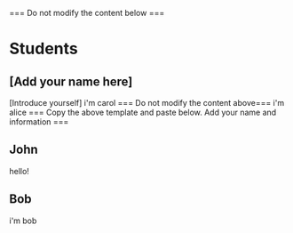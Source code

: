 === Do not modify the content below ===
# Students
## [Add your name here]
[Introduce yourself]
i'm carol
=== Do not modify the content above===
i'm alice
=== Copy the above template and paste below. Add your name and information ===
## John
hello!


## Bob
i'm bob
